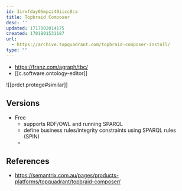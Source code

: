 ```yaml
---
id: 3irxfday05mpzz40iicc8ca
title: Topbraid Composer
desc: ''
updated: 1717002014175
created: 1701801531187
url: 
  - https://archive.topquadrant.com/topbraid-composer-install/
type: ""
---
```


- https://franz.com/agraph/tbc/
- [[c.software.ontology-editor]]

![[prdct.protege#similar]]

## Versions

- Free
  - supports RDF/OWL and running SPARQL
  - define business rules/integrity constraints using SPARQL rules (SPIN)
  - 

## References

- https://semantrix.com.au/pages/products-platforms/topquadrant/topbraid-composer/